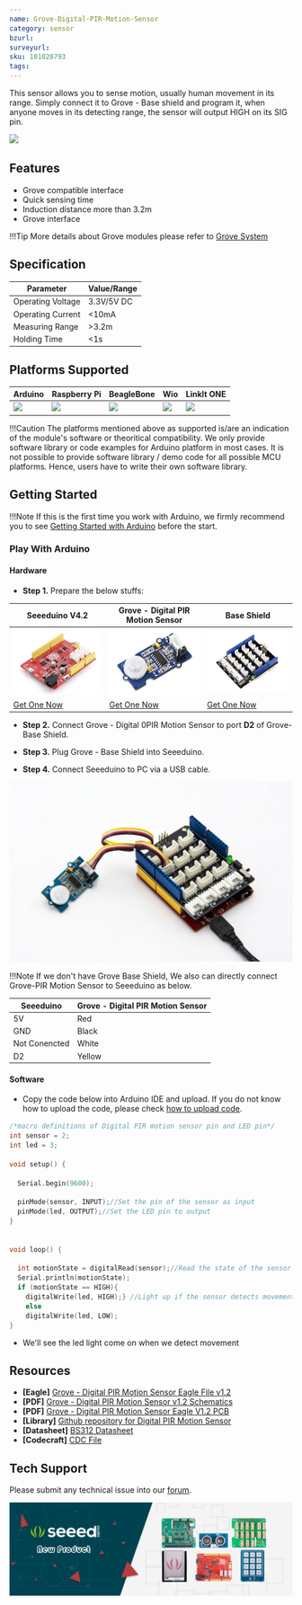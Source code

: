 ```yaml
---
name: Grove-Digital-PIR-Motion-Sensor
category: sensor
bzurl: 
surveyurl: 
sku: 101020793
tags:
---
```

This sensor allows you to sense motion, usually human movement in its range. Simply connect it to Grove - Base shield and program it, when anyone moves in its detecting range, the sensor will output HIGH on its SIG pin.
<p style=":center"><a href="https://www.seeedstudio.com/。。。。" target="_blank"><img src="https://github.com/SeeedDocument/wiki_english/raw/master/docs/images/300px-Get_One_Now_Banner-ragular.png" /></a></p>

## Features

- Grove compatible interface
- Quick sensing time
- Induction distance more than 3.2m
- Grove interface

!!!Tip
    More details about Grove modules please refer to [Grove System](http://wiki.seeedstudio.com/Grove_System/)
## Specification

|Parameter	|Value/Range
|---|---|
|Operating Voltage|	3.3V/5V DC
|Operating Current|	<10mA
|Measuring Range|>3.2m
|Holding Time	|<1s


## Platforms Supported

| Arduino| Raspberry Pi| BeagleBone| Wio| LinkIt ONE|
|--------|-------------|-----------|----|-----------|
| ![](https://raw.githubusercontent.com/SeeedDocument/wiki_english/master/docs/images/arduino_logo.jpg) | ![](https://raw.githubusercontent.com/SeeedDocument/wiki_english/master/docs/images/raspberry_pi_logo.jpg) | ![](https://raw.githubusercontent.com/SeeedDocument/wiki_english/master/docs/images/bbg_logo.jpg) | ![](https://raw.githubusercontent.com/SeeedDocument/wiki_english/master/docs/images/wio_logo.jpg) | ![](https://raw.githubusercontent.com/SeeedDocument/wiki_english/master/docs/images/linkit_logo.jpg) |

!!!Caution
    The platforms mentioned above as supported is/are an indication of the module's software or theoritical compatibility. We only provide software library or code examples for Arduino platform in most cases. It is not possible to provide software library / demo code for all possible MCU platforms. Hence, users have to write their own software library.
## Getting Started

!!!Note
    If this is the first time you work with Arduino, we firmly recommend you to see [Getting Started with Arduino](http://wiki.seeedstudio.com/Getting_Started_with_Arduino/) before the start.

### Play With Arduino

#### Hardware


- **Step 1.** Prepare the below stuffs:

| Seeeduino V4.2 | Grove - Digital PIR Motion Sensor | Base Shield |
|--------------|----------------------|-----------------|
|![enter image description here](https://raw.githubusercontent.com/SeeedDocument/Grove_Light_Sensor/master/images/gs_1.jpg)|![enter image description here](https://github.com/SeeedDocument/Grove_PIR_Motion_Sensor/raw/master/img/Grove%20-%20PIR%20Motion%20Sensor_s.jpg)|![enter image description here](https://raw.githubusercontent.com/SeeedDocument/Grove_Light_Sensor/master/images/gs_4.jpg)|
|[Get One Now](http://www.seeedstudio.com/Seeeduino-V4.2-p-2517.html)|[Get One Now](https://www.seeedstudio.com/Grove-Digital-PIR-Motion-Sensor。。。。。.html)|[Get One Now](https://www.seeedstudio.com/Base-Shield-V2-p-1378.html)|


- **Step 2.** Connect Grove - Digital 0PIR Motion Sensor to port **D2** of Grove-Base Shield.

- **Step 3.** Plug Grove - Base Shield into Seeeduino.

- **Step 4.** Connect Seeeduino to PC via a USB cable.


![](https://github.com/SeeedDocument/Grove_PIR_Motion_Sensor/raw/master/img/connect_arduino.jpg)

!!!Note
	If we don't have Grove Base Shield, We also can directly connect Grove-PIR Motion Sensor to Seeeduino as below.

| Seeeduino       | Grove - Digital PIR Motion Sensor |
|---------------|-------------------------|
| 5V            | Red                     |
| GND           | Black                   |
| Not Conencted | White                   |
| D2            | Yellow                  |



#### Software

- Copy the code below into Arduino IDE and upload. If you do not know how to upload the code, please check [how to upload code](http://wiki.seeedstudio.com/Upload_Code/).


```c
/*macro definitions of Digital PIR motion sensor pin and LED pin*/
int sensor = 2;
int led = 3;

void setup() {
 
  Serial.begin(9600);
  
  pinMode(sensor, INPUT);//Set the pin of the sensor as input
  pinMode(led, OUTPUT);//Set the LED pin to output
}


void loop() {

  int motionState = digitalRead(sensor);//Read the state of the sensor
  Serial.println(motionState);
  if (motionState == HIGH){
    digitalWrite(led, HIGH);} //Light up if the sensor detects movement
    else 
    digitalWrite(led, LOW);
}

```


- We'll see the led light come on when we detect movement


## Resources
- **[Eagle]** [Grove - Digital PIR Motion Sensor Eagle File v1.2](https://github.com/SeeedDocument/。。。。.zip)
- **[PDF]** [Grove - Digital PIR Motion Sensor v1.2 Schematics](https://github.com/SeeedDocument/。。。。。.pdf)
- **[PDF]** [Grove - Digital PIR Motion Sensor Eagle V1.2 PCB](https://github.com/SeeedDocument/。。。。.pdf)
- **[Library]** [Github repository for Digital PIR Motion Sensor](https://github.com/Seeed-Studio/。。。。)
- **[Datasheet]** [BS312 Datasheet](https://github.com/SeeedDocument/。。。.pdf)
- **[Codecraft]** [CDC File](https://raw.githubusercontent.com/SeeedDocument/。。。。.zip)



## Tech Support
Please submit any technical issue into our [forum](http://forum.seeedstudio.com/).
<br /><p style="text-align:center"><a href="https://www.seeedstudio.com/act-4.html?utm_source=wiki&utm_medium=wikibanner&utm_campaign=newproducts" target="_blank"><img src="https://github.com/SeeedDocument/Wiki_Banner/raw/master/new_product.jpg" /></a></p>                                                                                                                                                                                                                                                                                                                                                                                                                                             